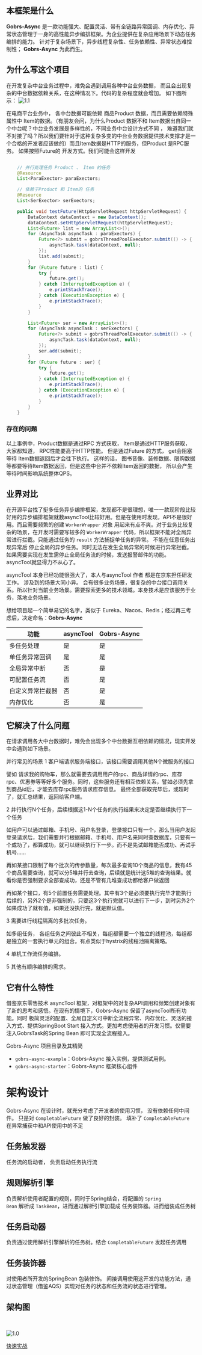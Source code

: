 ## 本框架是什么

**Gobrs-Async** 是一款功能强大、配置灵活、带有全链路异常回调、内存优化、异常状态管理于一身的高性能异步编排框架。为企业提供在复杂应用场景下动态任务编排的能力。
针对于复杂场景下，异步线程复杂性、任务依赖性、异常状态难控制性； **Gobrs-Async** 为此而生。

## 为什么写这个项目

在开发复杂中台业务过程中，难免会遇到调用各种中台业务数据， 而且会出现复杂的中台数据依赖关系，在这种情况下。代码的复杂程度就会增加。 如下图所示：
![1.1](https://kevin-cloud-dubbo.oss-cn-beijing.aliyuncs.com/oss/1141645973242_.pic.jpg)

在电商平台业务中， 各中台数据可能依赖 商品Product 数据，而且需要依赖特殊属性中 Item的数据。（有朋友会问，为什么Product 数据不和 Item数据出自同一个中台呢？中台业务发展是多样性的，不同业务中台设计方式不同 ，
难道我们就不对接了吗？所以我们要针对于这种复杂多变的中台业务数据提供技术支撑才是一个合格的开发者应该做的）而且Item数据是HTTP的服务，但Product 是RPC服务。 如果按照Future的 开发方式。我们可能会这样开发

```java 

    // 并行处理任务 Product 、 Item 的任务
    @Resource
    List<ParaExector> paraExectors;

    // 依赖于Product 和 Item的 任务
    @Resource
    List<SerExector> serExectors;

    public void testFuture(HttpServletRequest httpServletRequest) {
        DataContext dataContext = new DataContext();
        dataContext.setHttpServletRequest(httpServletRequest);
        List<Future> list = new ArrayList<>();
        for (AsyncTask asyncTask : paraExectors) {
            Future<?> submit = gobrsThreadPoolExecutor.submit(() -> {
                asyncTask.task(dataContext, null);
            });
            list.add(submit);
        }
        for (Future future : list) {
            try {
                future.get();
            } catch (InterruptedException e) {
                e.printStackTrace();
            } catch (ExecutionException e) {
                e.printStackTrace();
            }
        }

        List<Future> ser = new ArrayList<>();
        for (AsyncTask asyncTask : serExectors) {
            Future<?> submit = gobrsThreadPoolExecutor.submit(() -> {
                asyncTask.task(dataContext, null);
            });
            ser.add(submit);
        }
        for (Future future : ser) {
            try {
                future.get();
            } catch (InterruptedException e) {
                e.printStackTrace();
            } catch (ExecutionException e) {
                e.printStackTrace();
            }
        }
    }
```

### 存在的问题

以上事例中，Product数据是通过RPC 方式获取， Item是通过HTTP服务获取，大家都知道， RPC性能要高于HTTP性能。 但是通过Future 的方式， get会阻塞等待 Item数据返回后才会往下执行。 这样的话，
图书音像、装修数据、限购数据等都要等待Item数据返回，但是这些中台并不依赖Item返回的数据， 所以会产生等待时间影响系统整体QPS。






## 业界对比

在开源平台找了挺多任务异步编排框架，发现都不是很理想，唯一一款现阶段比较好用的异步编排框架就数asyncTool比较好用。但是在使用时发现，API不是很好用。而且需要频繁的创建 <code>WorkerWrapper</code> 对象
用起来有点不爽。对于业务比较复杂的场景，在开发时需要写较多的 <code>WorkerWrapper</code> 代码，所以框架不能对全局异常进行拦截。只能通过任务的 <code>result</code> 方法捕捉单任务的异常。
不能在任意任务出现异常后 停止全局的异步任务。同时无法在发生全局异常的时候进行异常拦截。如果需要实现在发生需停止全局任务流的时候，发送报警邮件的功能。 asyncTool就显得力不从心了。

asyncTool 本身已经功能很强大了，本人与asyncTool 作者 都是在京东担任研发工作。 涉及到的场景大同小异。
会有很多业务场景，很复杂的中台接口调用关系。所以针对当前业务场景。需要探索更多的技术领域。本身技术是应该服务于业务，落地业务场景。

想给项目起一个简单易记的名字，类似于 Eureka、Nacos、Redis；经过再三考虑后，决定命名：**Gobrs-Async**

| 功能|  asyncTool   | Gobrs-Async  |
|----|  ----  | ----  |
| 多任务处理 | 是  | 是 |
|  单任务异常回调  | 是  | 是 |
| 全局异常中断 |否|是|
|可配置任务流|否|是|
|自定义异常拦截器|否|是|
|内存优化|否|是

## 它解决了什么问题

在请求调用各大中台数据时，难免会出现多个中台数据互相依赖的情况，现实开发中会遇到如下场景。

并行常见的场景 1 客户端请求服务端接口，该接口需要调用其他N个微服务的接口

譬如 请求我的购物车，那么就需要去调用用户的rpc、商品详情的rpc、库存rpc、优惠券等等好多个服务。同时，这些服务还有相互依赖关系，譬如必须先拿到商品id后，才能去库存rpc服务请求库存信息。
最终全部获取完毕后，或超时了，就汇总结果，返回给客户端。

2 并行执行N个任务，后续根据这1-N个任务的执行结果来决定是否继续执行下一个任务

如用户可以通过邮箱、手机号、用户名登录，登录接口只有一个，那么当用户发起登录请求后，我们需要并行根据邮箱、手机号、用户名来同时查数据库，只要有一个成功了，都算成功，就可以继续执行下一步。而不是先试邮箱能否成功、再试手机号……

再如某接口限制了每个批次的传参数量，每次最多查询10个商品的信息，我有45个商品需要查询，就可以分5堆并行去查询，后续就是统计这5堆的查询结果。就看你是否强制要求全部查成功，还是不管有几堆查成功都给客户做返回

再如某个接口，有5个前置任务需要处理。其中有3个是必须要执行完毕才能执行后续的，另外2个是非强制的，只要这3个执行完就可以进行下一步，到时另外2个如果成功了就有值，如果还没执行完，就是默认值。

3 需要进行线程隔离的多批次任务。

如多组任务， 各组任务之间彼此不相关，每组都需要一个独立的线程池，每组都是独立的一套执行单元的组合。有点类似于hystrix的线程池隔离策略。

4 单机工作流任务编排。

5 其他有顺序编排的需求。


## 它有什么特性

借鉴京东零售技术 asyncTool 框架，对框架中的对复杂API调用和频繁创建对象有了新的思考和感悟。在现有的情境下，Gobrs-Async 保留了asyncTool所有功能。同时
极简灵活的配置、全局自定义可中断全流程异常、内存优化、灵活的接入方式、提供SpringBoot Start 接入方式。更加考虑使用者的开发习惯。仅需要注入GobrsTask的Spring Bean 即可实现全流程接入。

Gobrs-Async 项目目录及其精简

- `gobrs-async-example`：Gobrs-Async 接入实例，提供测试用例。
- `gobrs-async-starter`：Gobrs-Async 框架核心组件




# 架构设计

Gobrs-Async 在设计时，就充分考虑了开发者的使用习惯， 没有依赖任何中间件。 只是对 <code>CompletableFuture</code> 做了良好的封装。
填补了 <code>CompletableFuture</code> 在异常捕获中和API使用中的不足


## 任务触发器

任务流的启动者， 负责启动任务执行流

## 规则解析引擎

负责解析使用者配置的规则，同时于Spring结合，将配置的 <code>Spring Bean</code> 解析成 <code>TaskBean</code>，进而通过解析引擎加载成 任务装饰器。进而组装成任务树


## 任务启动器


负责通过使用解析引擎解析的任务树。结合 <code>CompletableFuture</code> 发起任务调用

## 任务装饰器

对使用者所开发的SpringBean 包装修饰。 间接调用使用这开发的功能方法，通过状态管理（借鉴AQS）实现对任务的状态和任务流的状态进行管理。

## 架构图

<br/>

![1.0](https://kevin-cloud-dubbo.oss-cn-beijing.aliyuncs.com/gobrs-async/1231646558079_.pic_hd.jpg)



[快速实战](https://async.sizegang.cn)